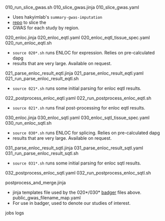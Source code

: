 010_run_slice_gwas.sh
010_slice_gwas.jinja
010_slice_gwas.yaml
  * Uses hakyimlab's `summary-gwas-imputation`
  * [repo](https://github.com/shugamoe/summary-gwas-imputation) to slice the
  * GWAS for each study by region.

020_enloc.jinja
020_enloc_eqtl.yaml
020_enloc_eqtl_tissue_spec.yaml
020_run_enloc_eqtl.sh
  * `source 020*.sh` runs ENLOC for expression. Relies on pre-calculated dapg
  * results that are very large. Available on request.

021_parse_enloc_result_eqtl.jinja
021_parse_enloc_result_eqtl.yaml
021_run_parse_enloc_result_eqtl.sh
  * `source 021*.sh` runs some initial parsing for enloc eqtl results.

022_postprocess_enloc_eqtl.yaml
022_run_postprocess_enloc_eqtl.sh
  * `source 021*.sh` runs final post-processing for enloc eqtl results.

030_enloc.jinja
030_enloc_sqtl.yaml
030_enloc_sqtl_tissue_spec.yaml
030_run_enloc_sqtl.sh
  * `source 030*.sh` runs ENLOC for splicing. Relies on pre-calculated dapg
  * results that are very large. Available on request.

031_parse_enloc_result_sqtl.jinja
031_parse_enloc_result_sqtl.yaml
031_run_parse_enloc_result_sqtl.sh
  * `source 031*.sh` runs some initial parsing for enloc sqtl results.

032_postprocess_enloc_sqtl.yaml
032_run_postprocess_enloc_sqtl.sh

postprocess_and_merge.jinja
  * jinja templates file used by the 020*/030* [badger](https://github.com/hakyimlab/badger) files above.
public_gwas_filename_map.yaml
  * For use in badger, used to denote our studies of interest. 

jobs
logs
